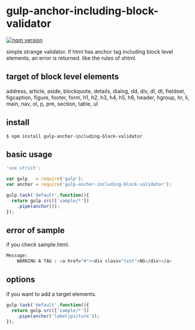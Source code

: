 # gulp-anchor-including-block-validator

[![npm version](https://badge.fury.io/js/gulp-anchor-including-block-validator.svg)](https://badge.fury.io/js/gulp-anchor-including-block-validator)

simple strange validator.
if html has anchor tag including block level elements, an error is returned.
like the rules of xhtml.

## target of block level elements

address, article, aside, blockquote, details, dialog, dd, div, dl, dt, fieldset, figcaption, figure, footer, form, h1, h2, h3, h4, h5, h6, header, hgroup, hr, li, main, nav, ol, p, pre, section, table, ul

## install

```
$ npm install gulp-anchor-including-block-validator
```

## basic usage

```javascript
'use strict';

var gulp   = require('gulp');
var anchor = require('gulp-anchor-including-block-validator');

gulp.task('default',function(){
  return gulp.src(['sample/*'])
    .pipe(anchor());
});
```

## error of sample

if you check sample.html.

```bash
Message:
    WARNING A TAG : <a href="#"><div class="test">NG</div></a>
```

## options

if you want to add a target elements.

```javascript
gulp.task('default',function(){
  return gulp.src(['sample/*'])
    .pipe(anchor('label|picture'));
});
```
